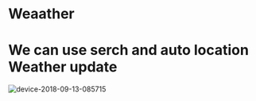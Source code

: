 # Weaather

# We can use serch and auto location Weather update
![device-2018-09-13-085715](https://user-images.githubusercontent.com/23735926/45465943-22cfe600-b735-11e8-9108-98c4d63f8f04.png)

